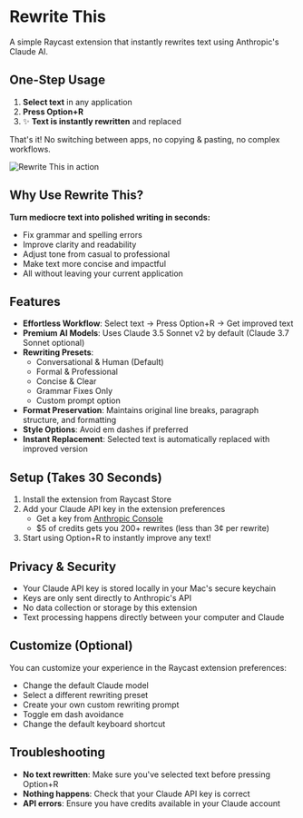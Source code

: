 # Rewrite This

A simple Raycast extension that instantly rewrites text using Anthropic's Claude AI.

## One-Step Usage

1. **Select text** in any application
2. **Press Option+R**
3. ✨ **Text is instantly rewritten** and replaced

That's it! No switching between apps, no copying & pasting, no complex workflows.

![Rewrite This in action](https://github.com/yourusername/rewrite-this/raw/main/media/demo.gif)

## Why Use Rewrite This?

**Turn mediocre text into polished writing in seconds:**
- Fix grammar and spelling errors
- Improve clarity and readability  
- Adjust tone from casual to professional
- Make text more concise and impactful
- All without leaving your current application

## Features

- **Effortless Workflow**: Select text → Press Option+R → Get improved text
- **Premium AI Models**: Uses Claude 3.5 Sonnet v2 by default (Claude 3.7 Sonnet optional)
- **Rewriting Presets**:
  - Conversational & Human (Default)
  - Formal & Professional
  - Concise & Clear
  - Grammar Fixes Only
  - Custom prompt option
- **Format Preservation**: Maintains original line breaks, paragraph structure, and formatting
- **Style Options**: Avoid em dashes if preferred
- **Instant Replacement**: Selected text is automatically replaced with improved version

## Setup (Takes 30 Seconds)

1. Install the extension from Raycast Store
2. Add your Claude API key in the extension preferences
   - Get a key from [Anthropic Console](https://console.anthropic.com/)
   - $5 of credits gets you 200+ rewrites (less than 3¢ per rewrite)
3. Start using Option+R to instantly improve any text!

## Privacy & Security

- Your Claude API key is stored locally in your Mac's secure keychain
- Keys are only sent directly to Anthropic's API
- No data collection or storage by this extension
- Text processing happens directly between your computer and Claude

## Customize (Optional)

You can customize your experience in the Raycast extension preferences:
- Change the default Claude model
- Select a different rewriting preset
- Create your own custom rewriting prompt
- Toggle em dash avoidance
- Change the default keyboard shortcut

## Troubleshooting

- **No text rewritten**: Make sure you've selected text before pressing Option+R
- **Nothing happens**: Check that your Claude API key is correct
- **API errors**: Ensure you have credits available in your Claude account